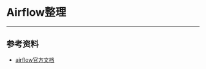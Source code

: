 
# Airflow整理

---



















## 参考资料
- [airflow官方文档](https://airflow.apache.org/docs/apache-airflow/stable/database-erd-ref.html)











